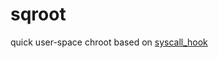 sqroot
======
quick user-space chroot based on [syscall_hook](https://github.com/hchunhui/syscall_hook)
